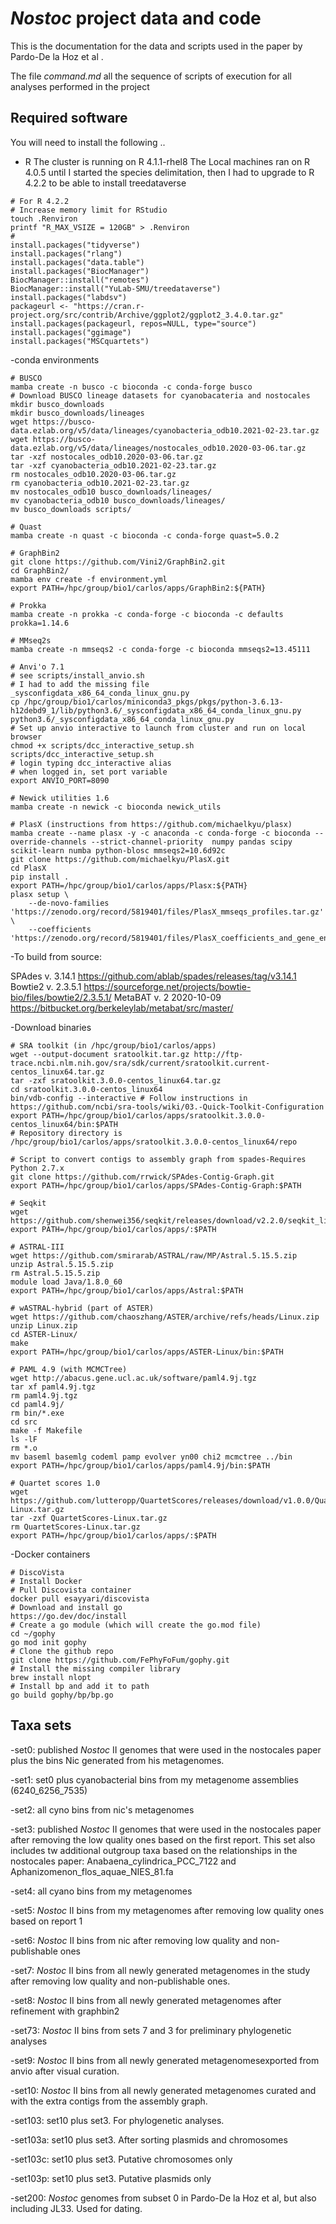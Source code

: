 
# *Nostoc* project data and code

<!-- badges: start -->
<!-- badges: end -->

This is the documentation for the data and scripts used in the paper by
Pardo-De la Hoz et al .

The file *command.md* all the sequence of scripts of execution for all analyses
performed in the project

## Required software

You will need to install the following ..

- R
The cluster is running on R 4.1.1-rhel8
The Local machines ran on R 4.0.5 until I started the species delimitation, then I had to upgrade to R 4.2.2 to be able to install treedataverse

```
# For R 4.2.2
# Increase memory limit for RStudio
touch .Renviron
printf "R_MAX_VSIZE = 120GB" > .Renviron
#
install.packages("tidyverse")
install.packages("rlang")
install.packages("data.table")
install.packages("BiocManager")
BiocManager::install("remotes")
BiocManager::install("YuLab-SMU/treedataverse")
install.packages("labdsv")
packageurl <- "https://cran.r-project.org/src/contrib/Archive/ggplot2/ggplot2_3.4.0.tar.gz"
install.packages(packageurl, repos=NULL, type="source")
install.packages("ggimage")
install.packages("MSCquartets")
```

-conda environments

```
# BUSCO
mamba create -n busco -c bioconda -c conda-forge busco
# Download BUSCO lineage datasets for cyanobacateria and nostocales
mkdir busco_downloads
mkdir busco_downloads/lineages
wget https://busco-data.ezlab.org/v5/data/lineages/cyanobacteria_odb10.2021-02-23.tar.gz 
wget https://busco-data.ezlab.org/v5/data/lineages/nostocales_odb10.2020-03-06.tar.gz
tar -xzf nostocales_odb10.2020-03-06.tar.gz
tar -xzf cyanobacteria_odb10.2021-02-23.tar.gz
rm nostocales_odb10.2020-03-06.tar.gz
rm cyanobacteria_odb10.2021-02-23.tar.gz
mv nostocales_odb10 busco_downloads/lineages/
mv cyanobacteria_odb10 busco_downloads/lineages/
mv busco_downloads scripts/

# Quast
mamba create -n quast -c bioconda -c conda-forge quast=5.0.2

# GraphBin2
git clone https://github.com/Vini2/GraphBin2.git
cd GraphBin2/
mamba env create -f environment.yml
export PATH=/hpc/group/bio1/carlos/apps/GraphBin2:${PATH}

# Prokka
mamba create -n prokka -c conda-forge -c bioconda -c defaults prokka=1.14.6

# MMseq2s
mamba create -n mmseqs2 -c conda-forge -c bioconda mmseqs2=13.45111

# Anvi'o 7.1
# see scripts/install_anvio.sh
# I had to add the missing file _sysconfigdata_x86_64_conda_linux_gnu.py
cp /hpc/group/bio1/carlos/miniconda3_pkgs/pkgs/python-3.6.13-h12debd9_1/lib/python3.6/_sysconfigdata_x86_64_conda_linux_gnu.py python3.6/_sysconfigdata_x86_64_conda_linux_gnu.py
# Set up anvio interactive to launch from cluster and run on local browser
chmod +x scripts/dcc_interactive_setup.sh
scripts/dcc_interactive_setup.sh
# login typing dcc_interactive alias
# when logged in, set port variable
export ANVIO_PORT=8090

# Newick utilities 1.6
mamba create -n newick -c bioconda newick_utils

# PlasX (instructions from https://github.com/michaelkyu/plasx)
mamba create --name plasx -y -c anaconda -c conda-forge -c bioconda --override-channels --strict-channel-priority  numpy pandas scipy scikit-learn numba python-blosc mmseqs2=10.6d92c
git clone https://github.com/michaelkyu/PlasX.git
cd PlasX
pip install .
export PATH=/hpc/group/bio1/carlos/apps/Plasx:${PATH}
plasx setup \
    --de-novo-families 'https://zenodo.org/record/5819401/files/PlasX_mmseqs_profiles.tar.gz' \
    --coefficients 'https://zenodo.org/record/5819401/files/PlasX_coefficients_and_gene_enrichments.txt.gz'

```

-To build from source:

SPAdes v. 3.14.1 https://github.com/ablab/spades/releases/tag/v3.14.1
Bowtie2 v. 2.3.5.1  https://sourceforge.net/projects/bowtie-bio/files/bowtie2/2.3.5.1/
MetaBAT v. 2 2020-10-09 https://bitbucket.org/berkeleylab/metabat/src/master/

-Download binaries

```
# SRA toolkit (in /hpc/group/bio1/carlos/apps)
wget --output-document sratoolkit.tar.gz http://ftp-trace.ncbi.nlm.nih.gov/sra/sdk/current/sratoolkit.current-centos_linux64.tar.gz
tar -zxf sratoolkit.3.0.0-centos_linux64.tar.gz
cd sratoolkit.3.0.0-centos_linux64
bin/vdb-config --interactive # Follow instructions in https://github.com/ncbi/sra-tools/wiki/03.-Quick-Toolkit-Configuration
export PATH=/hpc/group/bio1/carlos/apps/sratoolkit.3.0.0-centos_linux64/bin:$PATH
# Repository directory is /hpc/group/bio1/carlos/apps/sratoolkit.3.0.0-centos_linux64/repo

# Script to convert contigs to assembly graph from spades-Requires Python 2.7.x
git clone https://github.com/rrwick/SPAdes-Contig-Graph.git
export PATH=/hpc/group/bio1/carlos/apps/SPAdes-Contig-Graph:$PATH

# Seqkit
wget https://github.com/shenwei356/seqkit/releases/download/v2.2.0/seqkit_linux_amd64.tar.gz
export PATH=/hpc/group/bio1/carlos/apps/:$PATH

# ASTRAL-III
wget https://github.com/smirarab/ASTRAL/raw/MP/Astral.5.15.5.zip
unzip Astral.5.15.5.zip
rm Astral.5.15.5.zip 
module load Java/1.8.0_60
export PATH=/hpc/group/bio1/carlos/apps/Astral:$PATH

# wASTRAL-hybrid (part of ASTER)
wget https://github.com/chaoszhang/ASTER/archive/refs/heads/Linux.zip
unzip Linux.zip
cd ASTER-Linux/
make
export PATH=/hpc/group/bio1/carlos/apps/ASTER-Linux/bin:$PATH

# PAML 4.9 (with MCMCTree)
wget http://abacus.gene.ucl.ac.uk/software/paml4.9j.tgz
tar xf paml4.9j.tgz
rm paml4.9j.tgz
cd paml4.9j/
rm bin/*.exe
cd src
make -f Makefile
ls -lF
rm *.o
mv baseml basemlg codeml pamp evolver yn00 chi2 mcmctree ../bin
export PATH=/hpc/group/bio1/carlos/apps/paml4.9j/bin:$PATH

# Quartet scores 1.0
wget https://github.com/lutteropp/QuartetScores/releases/download/v1.0.0/QuartetScores-Linux.tar.gz
tar -zxf QuartetScores-Linux.tar.gz 
rm QuartetScores-Linux.tar.gz
export PATH=/hpc/group/bio1/carlos/apps/:$PATH
```

-Docker containers
```
# DiscoVista
# Install Docker
# Pull Discovista container
docker pull esayyari/discovista
# Download and install go
https://go.dev/doc/install
# Create a go module (which will create the go.mod file)
cd ~/gophy
go mod init gophy
# Clone the github repo
git clone https://github.com/FePhyFoFum/gophy.git
# Install the missing compiler library
brew install nlopt
# Install bp and add it to path
go build gophy/bp/bp.go
```

## Taxa sets

-set0: published *Nostoc* II genomes that were used in the nostocales paper plus the bins Nic generated from his metagenomes.

-set1: set0 plus cyanobacterial bins from my metagenome assemblies (6240_6256_7535)

-set2: all cyno bins from nic's metagenomes

-set3: published *Nostoc* II genomes that were used in the nostocales paper after removing the low quality ones based on the first report. This set also includes tw additional outgroup taxa based on the relationships in the nostocales paper: Anabaena_cylindrica_PCC_7122 and Aphanizomenon_flos_aquae_NIES_81.fa

-set4: all cyano bins from my metagenomes

-set5: *Nostoc* II bins from my metagenomes after removing low quality ones based on report 1

-set6: *Nostoc* II bins from nic after removing low quality and non-publishable ones 

-set7: *Nostoc* II bins from all newly generated metagenomes in the study after removing low quality and non-publishable ones. 

-set8: *Nostoc* II bins from all newly generated metagenomes after refinement with graphbin2

-set73: *Nostoc* II bins from sets 7 and 3 for preliminary phylogenetic analyses

-set9: *Nostoc* II bins from all newly generated metagenomesexported from anvio after visual curation.

-set10: *Nostoc* II bins from all newly generated metagenomes curated and with the extra contigs from the assembly graph.

-set103: set10 plus set3. For phylogenetic analyses.

-set103a: set10 plus set3. After sorting plasmids and chromosomes

-set103c: set10 plus set3. Putative chromosomes only

-set103p: set10 plus set3. Putative plasmids only

-set200: *Nostoc* genomes from subset 0 in Pardo-De la Hoz et al, but also including JL33. Used for dating.


